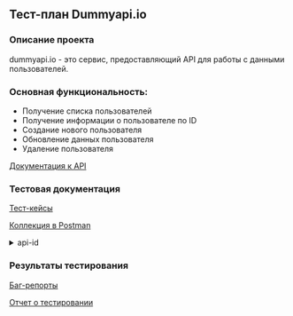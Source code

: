 ## Тест-план Dummyapi.io

### Описание проекта
dummyapi.io - это сервис, предоставляющий API для работы с данными пользователей. 

### Основная функциональность: 
- Получение списка пользователей
- Получение информации о пользователе по ID
- Создание нового пользователя
- Обновление данных пользователя
- Удаление пользователя

[Документация к API](https://dummyapi.io/docs)
### Тестовая документация
[Тест-кейсы](https://github.com/GAnnaQA/Dummyapi.io/blob/main/%D0%A2%D0%B5%D1%81%D1%82-%D0%BA%D0%B5%D0%B9%D1%81%D1%8B.pdf)

[Коллекция в Postman](https://github.com/GAnnaQA/Dummyapi.io/blob/main/dummy.postman_collection.json)
<details>
  <summary>api-id</summary>
  
  65d9d0f390dd2f0a814cc324
  
</details>

### Результаты тестирования
[Баг-репорты]()

[Отчет о тестировании]()
